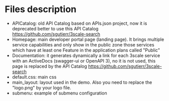 
# Files description

* APICatalog: old API Catalog based on APIs.json project, now it is deprecated better to use this API Catalog https://github.com/sgutierr/3scale-search 
* Homepage: main developer portal page (landing page). It brings multiple service capabilities and only show in the public zone those services which have at least one Feature in the application plans called "Public"
* Documentation: it generates dynamically a link for each 3scale service with an ActiveDocs (swagger-ui or OpenAPI 3), no it is not used, this page is replaced by the API Catalog https://github.com/sgutierr/3scale-search  
* default.css: main css
* main_layout: layout used in the demo. Also you need to replace the "logo.png" by your logo file.
* submenu: example of submenu configuration
